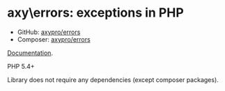 # axy\errors: exceptions in PHP
 
 * GitHub: [axypro/errors](https://github.com/axypro/errors)
 * Composer: [axypro/errors](https://packagist.org/packages/axy/errors)

[Documentation](https://github.com/axypro/errors/blob/master/doc/README.md).

PHP 5.4+

Library does not require any dependencies (except composer packages).
